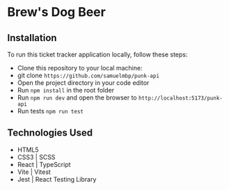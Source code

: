 # Brew's Dog Beer

## Installation

To run this ticket tracker application locally, follow these steps:

-   Clone this repository to your local machine:
-   git clone `https://github.com/samuelmbp/punk-api`
-   Open the project directory in your code editor
-   Run `npm install` in the root folder
-   Run `npm run dev` and open the browser to `http://localhost:5173/punk-api`
-   Run tests `npm run test`

## Technologies Used

-   HTML5
-   CSS3 | SCSS
-   React | TypeScript
-   Vite | Vitest
-   Jest | React Testing Library
